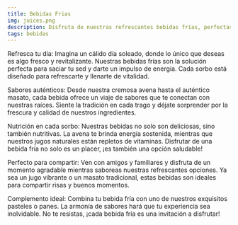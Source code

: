 ```yaml
---
title: Bebidas Frias
img: juices.png 
description: Disfruta de nuestras refrescantes bebidas frías, perfectas para cualquier momento del día.
tags: bebidas
---
```


Refresca tu día: Imagina un cálido día soleado, donde lo único que deseas es algo fresco y revitalizante. Nuestras bebidas frías son la solución perfecta para saciar tu sed y darte un impulso de energía. Cada sorbo está diseñado para refrescarte y llenarte de vitalidad.

Sabores auténticos: Desde nuestra cremosa avena hasta el auténtico masato, cada bebida ofrece un viaje de sabores que te conectan con nuestras raíces. Siente la tradición en cada trago y déjate sorprender por la frescura y calidad de nuestros ingredientes.

Nutrición en cada sorbo: Nuestras bebidas no solo son deliciosas, sino también nutritivas. La avena te brinda energía sostenida, mientras que nuestros jugos naturales están repletos de vitaminas. Disfrutar de una bebida fría no solo es un placer, ¡es también una opción saludable!

Perfecto para compartir: Ven con amigos y familiares y disfruta de un momento agradable mientras saboreas nuestras refrescantes opciones. Ya sea un jugo vibrante o un masato tradicional, estas bebidas son ideales para compartir risas y buenos momentos.

Complemento ideal: Combina tu bebida fría con uno de nuestros exquisitos pasteles o panes. La armonía de sabores hará que tu experiencia sea inolvidable. No te resistas, ¡cada bebida fría es una invitación a disfrutar!